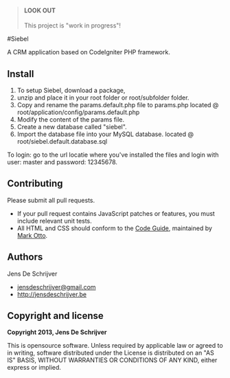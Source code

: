 > #### LOOK OUT
> This project is "work in progress"!

#Siebel

A CRM application based on CodeIgniter PHP framework.

## Install

1. To setup Siebel, download a package, 
2. unzip and place it in your root folder or root/subfolder folder.
3. Copy and rename the params.default.php file to params.php
	located @ root/application/config/params.default.php
4. Modify the content of the params file.
5. Create a new database called "siebel".
6. Import the database file into your MySQL database.
	located @ root/siebel.default.database.sql

To login: go to the url locatie where you've installed the files and login with user: master and password: 12345678.

## Contributing

Please submit all pull requests. 
* If your pull request contains JavaScript patches or features, you must include relevant unit tests. 
* All HTML and CSS should conform to the [Code Guide](http://github.com/mdo/code-guide), maintained by [Mark Otto](http://github.com/mdo).

## Authors

Jens De Schrijver
* jensdeschrijver@gmail.com
* http://jensdeschrijver.be

## Copyright and license

**Copyright 2013, Jens De Schrijver**

This is opensource software. Unless required by applicable law or agreed to in writing, software distributed under the License is distributed on an "AS IS" BASIS, WITHOUT WARRANTIES OR CONDITIONS OF ANY KIND, either express or implied. 
